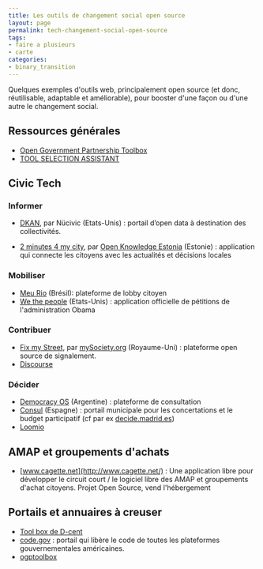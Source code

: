 ```yaml
---
title: Les outils de changement social open source
layout: page
permalink: tech-changement-social-open-source
tags:
- faire a plusieurs
- carte
categories:
- binary_transition
---
```



Quelques exemples d'outils web, principalement open source (et donc, réutilisable, adaptable et améliorable), pour booster d'une façon ou d'une autre le changement social.


<!--more-->

## Ressources générales

- [Open Government Partnership Toolbox](https://ogptoolbox.org/fr)
- [TOOL SELECTION ASSISTANT](https://toolselect.theengineroom.org/)


## Civic Tech

### Informer

- [DKAN](http://www.nucivic.com/dkan/), par Nücivic (Etats-Unis) : portail d’open data à destination des collectivités.

- [2 minutes 4 my city](http://www.2min4city.com/#/issue/31660), par [Open Knowledge Estonia](http://www.opendata.ee/) (Estonie) : application qui connecte les citoyens avec les actualités et décisions locales

### Mobiliser

- [Meu Rio](http://www.meurio.org.br/) (Brésil): plateforme de lobby citoyen
- [We the people](https://petitions.whitehouse.gov/) (Etats-Unis) : application officielle de pétitions de l'administration Obama

### Contribuer

- [Fix my Street](http://fixmystreet.org/), par [mySociety.org](https://www.mysociety.org/) (Royaume-Uni) : plateforme open source de signalement.
- [Discourse](https://blog.discourse.org/)

### Décider

- [Democracy OS](http://democracyos.eu/) (Argentine) : plateforme de consultation
- [Consul](https://github.com/consul/consul) (Espagne) : portail municipale pour les concertations et le budget participatif (cf par ex [decide.madrid.es](decide.madrid.es))
- [Loomio](https://www.loomio.org/?)

## AMAP et groupements d'achats

- [www.cagette.net](http://www.cagette.net/) :
Une application libre pour développer le circuit court / le logiciel libre des AMAP et groupements d'achat citoyens. Projet Open Source, vend l'hébergement


## Portails et annuaires à creuser

- [Tool box de D-cent](http://dcentproject.eu/wp-content/uploads/2016/06/D-Cent-toolsbox-final-spreads-1.pdf)
- [code.gov](https://code.gov/#/) : portail qui libère le code de toutes les plateformes gouvernementales américaines.
- [ogptoolbox](https://ogptoolbox.org/fr)
